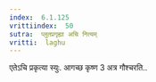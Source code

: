 ```yaml
---
index:  6.1.125
vrittiindex:  50
sutra:  प्लुतप्रगृह्या अचि नित्यम्
vritti:  laghu 
---
```


एतेऽचि प्रकृत्या स्युः. आगच्छ कृष्ण 3 अत्र गौश्चरति..

